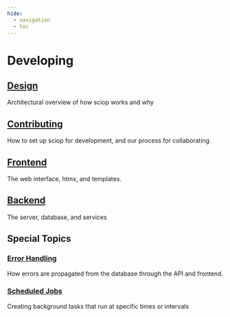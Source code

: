 ```yaml
---
hide:
  - navigation
  - toc
---
```


# Developing

## [Design](design.md)

Architectural overview of how sciop works and why

## [Contributing](contributing.md)

How to set up sciop for development, and our process for collaborating.

## [Frontend](frontend.md)

The web interface, htmx, and templates.

## [Backend](backend.md)

The server, database, and services

## Special Topics

### [Error Handling](error_handling.md)

How errors are propagated from the database through the API and frontend.

### [Scheduled Jobs](jobs.md)

Creating background tasks that run at specific times or intervals

